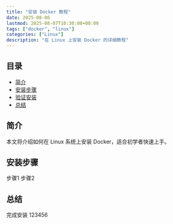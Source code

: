 ```yaml
---
title: "安装 Docker 教程"
date: 2025-08-06
lastmod: 2025-08-07T10:30:00+08:00
tags: ["docker", "linux"]
categories: ["Linux"]
description: "在 Linux 上安装 Docker 的详细教程"
---
```



## 目录

- [简介](#简介)
- [安装步骤](#安装步骤)
- [验证安装](#验证安装)
- [总结](#总结)


## 简介

本文将介绍如何在 Linux 系统上安装 Docker，适合初学者快速上手。

## 安装步骤
步骤1
步骤2

## 总结
完成安装
123456